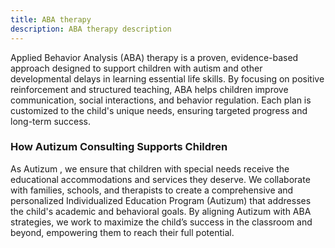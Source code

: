 ```yaml
---
title: ABA therapy
description: ABA therapy description
---
```

Applied Behavior Analysis (ABA) therapy is a proven, evidence-based approach designed to support children with autism and other developmental delays in learning essential life skills. By focusing on positive reinforcement and structured teaching, ABA helps children improve communication, social interactions, and behavior regulation. Each plan is customized to the child's unique needs, ensuring targeted progress and long-term success.

### How Autizum Consulting Supports Children

As Autizum , we ensure that children with special needs receive the educational accommodations and services they deserve. We collaborate with families, schools, and therapists to create a comprehensive and personalized Individualized Education Program (Autizum) that addresses the child's academic and behavioral goals. By aligning Autizum with ABA strategies, we work to maximize the child’s success in the classroom and beyond, empowering them to reach their full potential.